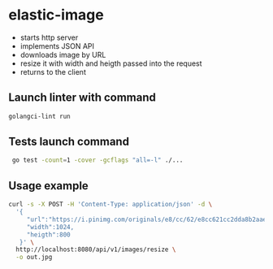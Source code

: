# elastic-image
 * starts http server
 * implements JSON API
 * downloads image by URL
 * resize it with width and heigth passed into the request
 * returns to the client

## Launch linter with command
```bash
golangci-lint run
```

## Tests launch command
```bash
 go test -count=1 -cover -gcflags "all=-l" ./...
```
## Usage example
```bash
curl -s -X POST -H 'Content-Type: application/json' -d \
  '{
     "url":"https://i.pinimg.com/originals/e8/cc/62/e8cc621cc2dda8b2aae42e59140c12ad.jpg",
     "width":1024,
     "heigth":800
   }' \
  http://localhost:8080/api/v1/images/resize \
  -o out.jpg
```
